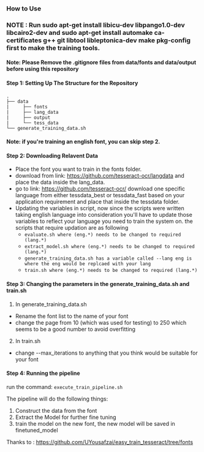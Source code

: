 ### How to Use

### NOTE : Run sudo apt-get install libicu-dev libpango1.0-dev libcairo2-dev and sudo apt-get install automake ca-certificates g++ git libtool libleptonica-dev make pkg-config first to make the training tools.

#### Note: Please Remove the .gitignore files from data/fonts and data/output before using this repository

#### Step 1: Setting Up The Structure for the Repository

    .
    ├── data
    |     ├── fonts
    |     ├── lang_data
    |     ├── output
    |     └── tess_data
    └── generate_training_data.sh
  
  
#### Note: if you're training an english font, you can skip step 2.

#### Step 2: Downloading Relavent Data
- Place the font you want to train in the fonts folder.
- download from link: https://github.com/tesseract-ocr/langdata and place the data inside the lang_data.
- go to link: https://github.com/tesseract-ocr/ download one specific language from either tessdata_best or tessdata_fast based on your application requirement and place that inside the tessdata folder.
- Updating the variables in script, now since the scripts were written taking english language into consideration you'll have to update those variables to reflect
your language you need to train the system on. the scripts that require updation are as following
    - `evaluate.sh where (eng.*) needs to be changed to required (lang.*)`
    - `extract_model.sh where (eng.*) needs to be changed to required (lang.*)`
    - `generate_training_data.sh has a variable called --lang eng is where the eng would be replcaed with your lang`
    - `train.sh where (eng.*) needs to be changed to required (lang.*)`

#### Step 3: Changing the parameters in the generate_training_data.sh and train.sh
1. In generate_training_data.sh
- Rename the font list to the name of your font
- change the page from 10 (which was used for testing) to 250 which seems to be a good number to avoid overfitting
2. In train.sh
- change --max_iterations to anything that you think would be suitable for your font

#### Step 4: Running the pipeline
run the command: `execute_train_pipeline.sh`

The pipeline will do the following things:
1. Construct the data from the font
2. Extract the Model for further fine tuning
3. train the model on the new font, the new model will be saved in finetuned_model

Thanks to : https://github.com/UYousafzai/easy_train_tesseract/tree/fonts
